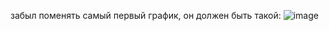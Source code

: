 забыл поменять самый первый график, он должен быть такой:
![image](https://github.com/user-attachments/assets/c2e31346-b37f-41ea-9422-3d222e0626d8)
